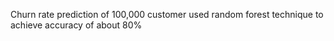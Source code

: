 Churn rate prediction of 100,000 customer used random forest technique to achieve accuracy of about 80%
